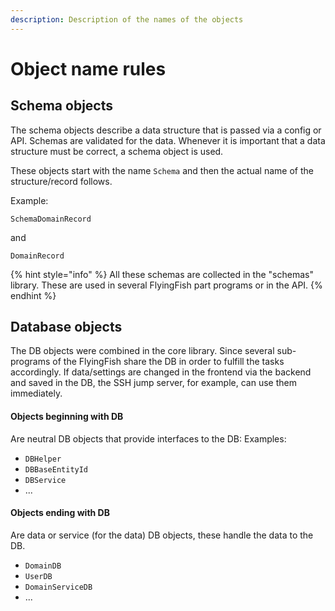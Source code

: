 ```yaml
---
description: Description of the names of the objects
---
```


# Object name rules

## Schema objects

The schema objects describe a data structure that is passed via a config or API. Schemas are validated for the data. Whenever it is important that a data structure must be correct, a schema object is used.

These objects start with the name `Schema` and then the actual name of the structure/record follows.

Example:

`SchemaDomainRecord`

and

`DomainRecord`

{% hint style="info" %}
All these schemas are collected in the "schemas" library. These are used in several FlyingFish part programs or in the API.
{% endhint %}

## Database objects

The DB objects were combined in the core library. Since several sub-programs of the FlyingFish share the DB in order to fulfill the tasks accordingly. If data/settings are changed in the frontend via the backend and saved in the DB, the SSH jump server, for example, can use them immediately.

#### Objects beginning with DB

Are neutral DB objects that provide interfaces to the DB: Examples:&#x20;

* `DBHelper`
* `DBBaseEntityId`
* `DBService`
* ...

#### Objects ending with DB

Are data or service (for the data) DB objects, these handle the data to the DB.

* `DomainDB`
* `UserDB`
* `DomainServiceDB`
* ...
